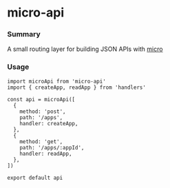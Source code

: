 # micro-api

### Summary

A small routing layer for building JSON APIs with [micro](https://github.com/zeit/micro)

### Usage

```
import microApi from 'micro-api'
import { createApp, readApp } from 'handlers'

const api = microApi([
  {
    method: 'post',
    path: '/apps',
    handler: createApp,
  },
  {
    method: 'get',
    path: '/apps/:appId',
    handler: readApp,
  },
])

export default api
```
